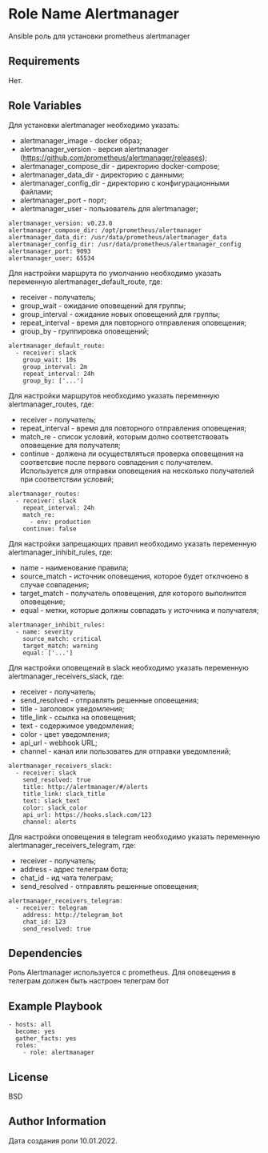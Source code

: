 Role Name Alertmanager
=========

Ansible роль для установки prometheus alertmanager

Requirements
------------

Нет.

Role Variables
--------------

Для установки alertmanager необходимо указать:
* alertmanager_image - docker образ;
* alertmanager_version - версия alertmanager (https://github.com/prometheus/alertmanager/releases);
* alertmanager_compose_dir - директорию docker-compose;
* alertmanager_data_dir - директорию с данными;
* alertmanager_config_dir - директорию с конфигурационными файлами;
* alertmanager_port - порт;
* alertmanager_user - пользователь для alertmanager;
```
alertmanager_version: v0.23.0
alertmanager_compose_dir: /opt/prometheus/alertmanager
alertmanager_data_dir: /usr/data/prometheus/alertmanager_data
alertmanager_config_dir: /usr/data/prometheus/alertmanager_config
alertmanager_port: 9093
alertmanager_user: 65534
```
Для настройки маршрута по умолчанию необходимо указать переменную alertmanager_default_route, где:
* receiver - получатель;
* group_wait - ожидание оповещений для группы;
* group_interval - ожидание новых оповещений для группы;
* repeat_interval - время для повторного отправления оповещения;
* group_by - группировка оповещений;
```
alertmanager_default_route:
  - receiver: slack
    group_wait: 10s
    group_interval: 2m
    repeat_interval: 24h
    group_by: ['...']
```
Для настройки маршрутов необходимо указать переменную alertmanager_routes, где:
* receiver - получатель;
* repeat_interval - время для повторного отправления оповещения;
* match_re - список условий, которым долно соответствовать оповещение для получателя;
* continue - должена ли осуществляться проверка оповещения на соответсвие после первого совпадения с получателем. Используется для отправки оповещения на несколько получателей при соответствии условий;
```
alertmanager_routes:
  - receiver: slack
    repeat_interval: 24h
    match_re:
      - env: production
    continue: false
```
Для настройки запрещающих правил необходимо указать переменную alertmanager_inhibit_rules, где:
* name - наименование правила;
* source_match - источник оповещения, которое будет отклчюено в случае совпадения;
* target_match - получатель оповещения, для которого выполнится оповещение;
* equal - метки, которые должны совпадать у источника и получателя;
```
alertmanager_inhibit_rules:
  - name: severity
    source_match: critical
    target_match: warning
    equal: ['...']
```
Для настройки оповещений в slack необходимо указать переменную alertmanager_receivers_slack, где:
* receiver - получатель;
* send_resolved - отправлять решенные оповещения;
* title - заголовок уведомления;
* title_link - ссылка на оповещения;
* text - содержимое уведомления;
* color - цвет уведомления;
* api_url - webhook URL;
* channel - канал или пользоватеь для отправки уведомлений;
```
alertmanager_receivers_slack:
  - receiver: slack
    send_resolved: true
    title: http://alertmanager/#/alerts
    title_link: slack_title
    text: slack_text
    color: slack_color
    api_url: https://hooks.slack.com/123
    channel: alerts
```
Для настройки оповещения в telegram необходимо указать переменную alertmanager_receivers_telegram, где:
* receiver - получатель;
* address - адрес телеграм бота;
* chat_id - ид чата телеграм;
* send_resolved - отправлять решенные оповещения;
```
alertmanager_receivers_telegram: 
  - receiver: telegram
    address: http://telegram_bot
    chat_id: 123
    send_resolved: true
```

Dependencies
------------

Роль Alertmanager используется с prometheus. Для оповещения в телеграм должен быть настроен телеграм бот

Example Playbook
----------------

```
- hosts: all
  become: yes
  gather_facts: yes
  roles:
    - role: alertmanager
```

License
-------

BSD

Author Information
------------------

Дата создания роли 10.01.2022.